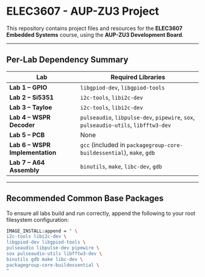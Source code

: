 # ELEC3607 - AUP-ZU3 Project

This repository contains project files and resources for the **ELEC3607 Embedded Systems** course, using the **AUP-ZU3 Development Board**.



---

##  Per-Lab Dependency Summary

| Lab |  Required Libraries |
|------|--------------------|
| **Lab 1 – GPIO**  | `libgpiod-dev`, `libgpiod-tools` |
| **Lab 2 – Si5351**   | `i2c-tools`, `libi2c-dev` |
| **Lab 3 – Tayloe**  |`i2c-tools`, `libi2c-dev` |
| **Lab 4 – WSPR Decoder**  | `pulseaudio`, `libpulse-dev`, `pipewire`, `sox`, `pulseaudio-utils`, `libfftw3-dev` |
| **Lab 5 – PCB**  | None |
| **Lab 6 – WSPR Implementation** | `gcc` (included in `packagegroup-core-buildessential`), `make`, `gdb` |
| **Lab 7 – A64 Assembly** | `binutils`, `make`, `libc-dev`, `gdb` |

---

##  Recommended Common Base Packages

To ensure all labs build and run correctly, append the following to your root filesystem configuration:

```bash
IMAGE_INSTALL:append = " \
i2c-tools libi2c-dev \
libgpiod-dev libgpiod-tools \
pulseaudio libpulse-dev pipewire \
sox pulseaudio-utils libfftw3-dev \
binutils gdb make libc-dev \
packagegroup-core-buildessential \
"

